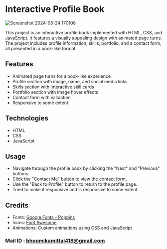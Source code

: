 # Interactive Profile Book

![Screenshot 2024-05-24 170108](https://github.com/bhoomikamittal8/Interactive_profile_book/assets/134505091/5667c979-85b3-45ee-822c-959c81ee582e)


This project is an interactive profile book implemented with HTML, CSS, and JavaScript. It features a visually appealing design with animated page turns. The project includes profile information, skills, portfolio, and a contact form, all presented in a book-like format.

## Features

- Animated page turns for a book-like experience
- Profile section with image, name, and social media links
- Skills section with interactive skill cards
- Portfolio section with image hover effects
- Contact form with validation
- Responsive to some extent

## Technologies

- HTML
- CSS
- JavaScript
  
## Usage

- Navigate through the profile book by clicking the "Next" and "Previous" buttons.
- Click the "Contact Me" button to view the contact form.
- Use the "Back to Profile" button to return to the profile page.
- Tried to make it responsive and is responsive to some extent.

## Credits

- Fonts: [Google Fonts - Poppins](https://fonts.google.com/specimen/Poppins)
- Icons: [Font Awesome](https://fontawesome.com/)
- Animations: Custom animations using CSS and JavaScript


### Mail ID : bhoomikamittal418@gmail.com


